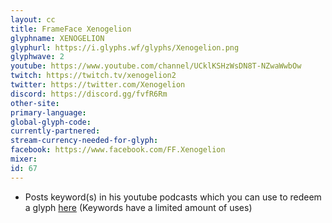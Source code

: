 ```yaml
---
layout: cc
title: FrameFace Xenogelion
glyphname: XENOGELION
glyphurl: https://i.glyphs.wf/glyphs/Xenogelion.png
glyphwave: 2
youtube: https://www.youtube.com/channel/UCklKSHzWsDN8T-NZwaWwbOw
twitch: https://twitch.tv/xenogelion2
twitter: https://twitter.com/Xenogelion
discord: https://discord.gg/fvfR6Rm
other-site: 
primary-language: 
global-glyph-code: 
currently-partnered: 
stream-currency-needed-for-glyph: 
facebook: https://www.facebook.com/FF.Xenogelion
mixer: 
id: 67
---
```

* Posts keyword(s) in his youtube podcasts which you can use to redeem a glyph [here](http://xenogelion.com/Hidden/Glyph_Codes.php) (Keywords have a limited amount of uses)
